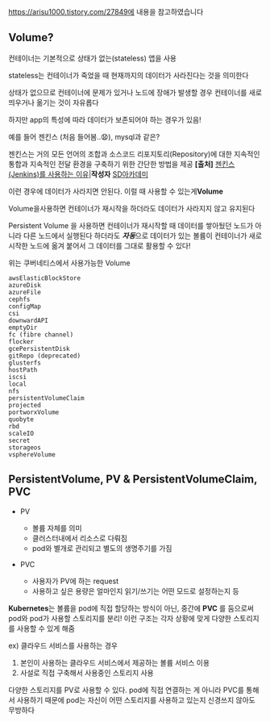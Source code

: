https://arisu1000.tistory.com/27849에 내용을 참고하였습니다

## Volume?



컨테이너는 기본적으로 상태가 없는(stateless) 앱을 사용

stateless는 컨테이너가 죽었을 때 현재까지의 데이터가 사라진다는 것을 의미한다

상태가 없으므로 컨테이너에 문제가 있거나 노드에 장애가 발생할 경우 컨테이너를 새로 띄우거나 옮기는 것이 자유롭다



하지만 app의 특성에 따라 데이터가 보존되어야 하는 경우가 있음!

예를 들어 젠킨스 (처음 들어봄..:anguished:), mysql과 같은?

젠킨스는 거의 모든 언어의 조합과 소스코드 리포지토리(Repository)에 대한 지속적인 통합과 지속적인 전달 환경을 구축하기 위한 간단한 방법을 제공 **[출처]** [젠킨스 (Jenkins)를 사용하는 이유](http://blog.naver.com/sundooedu/221347731517)|**작성자** [SD아카데미](http://blog.naver.com/sundooedu)



이런 경우에 데이터가 사라지면 안된다. 이럴 때 사용할 수 있는게**Volume**

Volume을사용하면 컨테이너가 재시작을 하더라도 데이터가 사라지지 않고 유지된다

Persistent Volume 을 사용하면 컨테이너가 재시작할 때 데이터를 쌓아뒀던 노드가 아니라 다른 노드에서 실행된다 하더라도 ***자동***으로 데이터가 있는 볼륨이 컨테이너가 새로 시작한 노드에 옮겨 붙어서 그 데이터를 그대로 활용할 수 있다!



위는 쿠버네티스에서 사용가능한 Volume

```
awsElasticBlockStore
azureDisk
azureFile
cephfs
configMap
csi
downwardAPI
emptyDir
fc (fibre channel)
flocker
gcePersistentDisk
gitRepo (deprecated)
glusterfs
hostPath
iscsi
local
nfs
persistentVolumeClaim
projected
portworxVolume
quobyte
rbd
scaleIO
secret
storageos
vsphereVolume
```



## **PersistentVolume, PV** & PersistentVolumeClaim, PVC

- PV
  - 볼륨 자체를 의미
  - 클러스터내에서 리소스로 다뤄짐
  - pod와 별개로 관리되고 별도의 생명주기를 가짐

- PVC
  - 사용자가 PV에 하는 request
  - 사용하고 싶은 용량은 얼마인지 읽기/쓰기는 어떤 모드로 설정하는지 등



**Kubernetes**는 볼륨을 pod에 직접 할당하는 방식이 아닌, 중간에 **PVC** 를 둠으로써 pod와 pod가 사용할 스토리지를 분리! 이런 구조는 각자 상황에 맞게 다양한 스토리지를 사용할 수 있게 해줌



ex) 클라우드 서비스를 사용하는 경우 

1. 본인이 사용하는 클라우드 서비스에서 제공하는 볼륨 서비스 이용
2. 사설로 직접 구축해서 사용중인 스토리지 사용



다양한 스토리지를 PV로 사용할 수 있다.  pod에 직접 연결하는 게 아니라 PVC를 통해서 사용하기 때문에 pod는 자신이 어떤  스토리지를 사용하고 있는지 신경쓰지 않아도 무방하다





